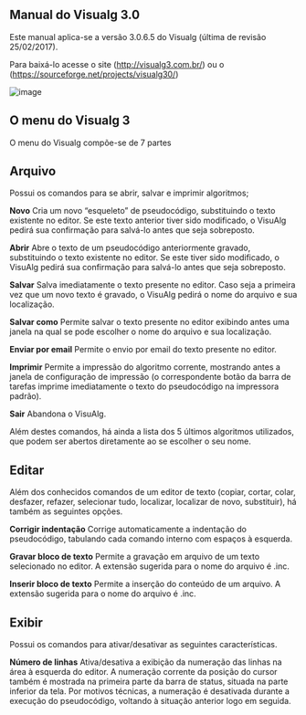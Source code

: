 ## Manual do Visualg 3.0

Este manual aplica-se a versão 3.0.6.5 do Visualg (última de revisão 25/02/2017).

Para baixá-lo acesse o site (http://visualg3.com.br/) ou o (https://sourceforge.net/projects/visualg30/)

![image](https://user-images.githubusercontent.com/52455978/60672092-e77ce000-9e4a-11e9-8c7e-561f39a35d91.png)

## O menu do Visualg 3

O menu do Visualg compõe-se de 7 partes

## Arquivo

Possui os comandos para se abrir, salvar e imprimir algoritmos;

**Novo** Cria um novo “esqueleto” de pseudocódigo, substituindo o texto existente no editor. Se este texto anterior tiver sido modificado, o VisuAlg pedirá sua confirmação para salvá-lo antes que seja sobreposto.

**Abrir** Abre o texto de um pseudocódigo anteriormente gravado, substituindo o texto existente no editor. Se este tiver sido modificado, o VisuAlg pedirá sua confirmação para salvá-lo antes que seja sobreposto.

**Salvar** Salva imediatamente o texto presente no editor. Caso seja a primeira vez que um novo texto é gravado, o VisuAlg pedirá o nome do arquivo e sua localização.

**Salvar como** Permite salvar o texto presente no editor exibindo antes uma janela na qual se pode escolher o nome do arquivo e sua localização.

**Enviar por email** Permite o envio por email do texto presente no editor.

**Imprimir** Permite a impressão do algoritmo corrente, mostrando antes a janela de configuração de impressão (o correspondente botão da barra de tarefas imprime imediatamente o texto do pseudocódigo na impressora padrão).

**Sair** Abandona o VisuAlg.

Além destes comandos, há ainda a lista dos 5 últimos algoritmos utilizados, que podem ser abertos diretamente ao se escolher o seu nome.

## Editar

Além dos conhecidos comandos de um editor de texto (copiar, cortar, colar, desfazer, refazer, selecionar tudo, localizar, localizar de novo, substituir), há também as seguintes opções.

**Corrigir indentação** Corrige automaticamente a indentação do pseudocódigo, tabulando cada comando interno com espaços à esquerda.

**Gravar bloco de texto** Permite a gravação em arquivo de um texto selecionado no editor. A extensão sugerida para o nome do arquivo é .inc.

**Inserir bloco de texto** Permite a inserção do conteúdo de um arquivo. A extensão sugerida para o nome do arquivo é .inc.

## Exibir

Possui os comandos para ativar/desativar as seguintes características.

**Número de linhas** Ativa/desativa a exibição da numeração das linhas na área à esquerda do editor. A numeração corrente da posição do cursor também é mostrada na primeira parte da barra de status, situada na parte inferior da tela. Por motivos técnicas, a numeração é desativada durante a execução do pseudocódigo, voltando à situação anterior logo em seguida.

